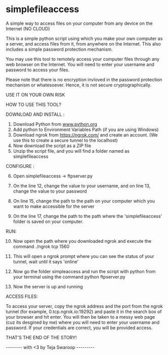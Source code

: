 # simplefileaccess
A simple way to access files on your computer from any device on the Internet (NO CLOUD)

This is a simple python script using which you make your own computer as a server, and access files from it, from anywhere on the Internet.
This also includes a simple password protection mechanism. 

You may use this tool to remotely access your computer files through any web browser on the Internet. You will need to enter your username and password to access your files.

Please note that there is no encryption invloved in the password protection mechanism or  whatesoever. Hence, it is not secure cryptographically.

USE IT ON YOUR OWN RISK


HOW TO USE THIS TOOL?

DOWNLOAD AND INSTALL :
1. Download Python from www.python.org
2. Add python to Environment Variables Path (if you are using Windows)
3. Download ngrok from https://ngrok.com/ and create an account. (We use this to create a secure tunnel to the localhost)
4. Now download the script as a ZIP file
5. Unzip the script file, and you will find a folder named as simplefileaccess

CONFIGURE : 

6. Open simplefileaccess -> ftpserver.py

7. On the line 12, change the value to your username, and on line 13, change the value to your password

8. On line 15, change the path to the path on your computer which you want to make accessible for the server

9. On the line 17, change the path to the path where the 'simplefileaccess' folder is saved on your computer. 


RUN:

10. Now open the path where you downloaded ngrok and execute the command ./ngrok tcp 1560

11. This will open a ngrok prompt where you can see the status of your tunnel, wait until it says 'online'

12. Now go the folder simpleaccess and run the script with python from your terminal using the command python ftpserver.py

13. Now the server is up and running


ACCESS FILES:

To access your server, copy the ngrok address and the port from the ngrok tunnel (for example, 0.tcp.ngrok.io:19292) and paste
it in the search box of your browser and hit enter. You will then be taken to a messy web page (cuz its desgined by me) where you
will need to enter your username and password. If your credentials are correct, you will be provided access.

THAT'S THE END OF THE STORY!

 -------- with <3 by Teja Swaroop ---------
